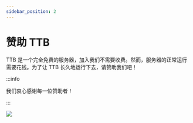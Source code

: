 ```yaml
---
sidebar_position: 2
---
```


# 赞助 TTB

TTB 是一个完全免费的服务器，加入我们不需要收费。然而，服务器的正常运行需要花钱。为了让 TTB 长久地运行下去，请赞助我们吧！

:::info

我们衷心感谢每一位赞助者！

:::

![](img/donate.jpg)

